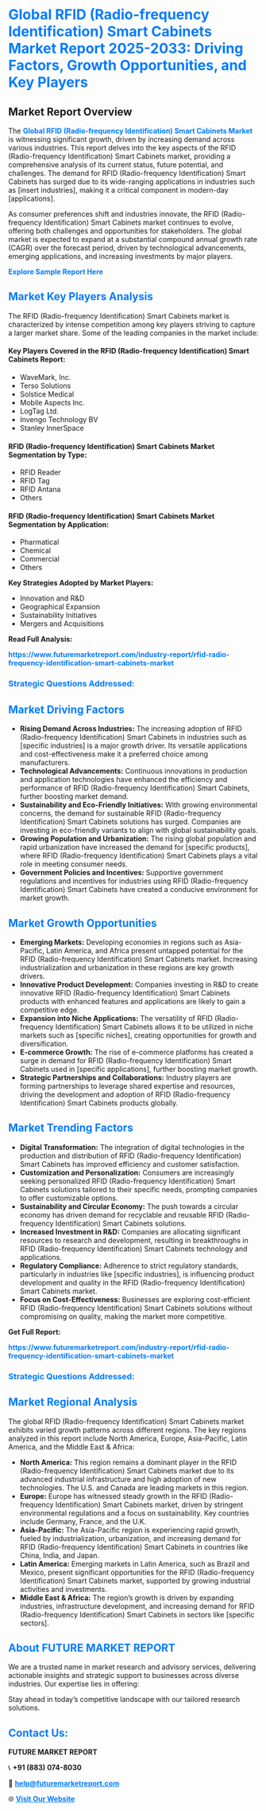<h1 style="color: #007BFF;">Global RFID (Radio-frequency Identification) Smart Cabinets Market Report 2025-2033: Driving Factors, Growth Opportunities, and Key Players</h1>

<section id="overview">
<h2>Market Report Overview</h2>
<p>The <a href="https://www.futuremarketreport.com/industry-report/rfid-radio-frequency-identification-smart-cabinets-market" style="color: #007BFF; text-decoration: none;"><strong>Global RFID (Radio-frequency Identification) Smart Cabinets Market</strong></a> is witnessing significant growth, driven by increasing demand across various industries. This report delves into the key aspects of the RFID (Radio-frequency Identification) Smart Cabinets market, providing a comprehensive analysis of its current status, future potential, and challenges. The demand for RFID (Radio-frequency Identification) Smart Cabinets has surged due to its wide-ranging applications in industries such as [insert industries], making it a critical component in modern-day [applications].</p>
<p>As consumer preferences shift and industries innovate, the RFID (Radio-frequency Identification) Smart Cabinets market continues to evolve, offering both challenges and opportunities for stakeholders. The global market is expected to expand at a substantial compound annual growth rate (CAGR) over the forecast period, driven by technological advancements, emerging applications, and increasing investments by major players.</p>
</section>

<section id="overview">
<p><a href="https://www.futuremarketreport.com/request-sample/reportId=55582" style="color: #007BFF; text-decoration: none;"><strong>Explore Sample Report Here</strong></a></p>
</section>

<section id="key-players">
<h2 style="color: #007BFF;">Market Key Players Analysis</h2>
<p>The RFID (Radio-frequency Identification) Smart Cabinets market is characterized by intense competition among key players striving to capture a larger market share. Some of the leading companies in the market include:</p>
<h4>Key Players Covered in the RFID (Radio-frequency Identification) Smart Cabinets Report:</h4>
<ul><li>WaveMark, Inc.</li><li>Terso Solutions</li><li>Solstice Medical</li><li>Mobile Aspects Inc.</li><li>LogTag Ltd.</li><li>Invengo Technology BV</li><li>Stanley InnerSpace</li></ul>
<h4>RFID (Radio-frequency Identification) Smart Cabinets Market Segmentation by Type:</h4>
<ul><li>RFID Reader</li><li>RFID Tag</li><li>RFID Antana</li><li>Others</li></ul>

<h4>RFID (Radio-frequency Identification) Smart Cabinets Market Segmentation by Application:</h4>
<ul><li>Pharmatical</li><li>Chemical</li><li>Commercial</li><li>Others</li></ul>
<p><strong>Key Strategies Adopted by Market Players:</strong></p>
<ul>
<li>Innovation and R&D</li>
<li>Geographical Expansion</li>
<li>Sustainability Initiatives</li>
<li>Mergers and Acquisitions</li>
</ul>
</section>

<section>
<p><strong>Read Full Analysis: </strong></p><a href="https://www.futuremarketreport.com/industry-report/rfid-radio-frequency-identification-smart-cabinets-market" style="color: #007BFF; text-decoration: none;"><strong>https://www.futuremarketreport.com/industry-report/rfid-radio-frequency-identification-smart-cabinets-market</strong></a>
<h3 style="color: #007BFF;">Strategic Questions Addressed:</h3>
</section>

<section id="driving-factors">
<h2 style="color: #007BFF;">Market Driving Factors</h2>
<ul>
<li><strong>Rising Demand Across Industries:</strong> The increasing adoption of RFID (Radio-frequency Identification) Smart Cabinets in industries such as [specific industries] is a major growth driver. Its versatile applications and cost-effectiveness make it a preferred choice among manufacturers.</li>
<li><strong>Technological Advancements:</strong> Continuous innovations in production and application technologies have enhanced the efficiency and performance of RFID (Radio-frequency Identification) Smart Cabinets, further boosting market demand.</li>
<li><strong>Sustainability and Eco-Friendly Initiatives:</strong> With growing environmental concerns, the demand for sustainable RFID (Radio-frequency Identification) Smart Cabinets solutions has surged. Companies are investing in eco-friendly variants to align with global sustainability goals.</li>
<li><strong>Growing Population and Urbanization:</strong> The rising global population and rapid urbanization have increased the demand for [specific products], where RFID (Radio-frequency Identification) Smart Cabinets plays a vital role in meeting consumer needs.</li>
<li><strong>Government Policies and Incentives:</strong> Supportive government regulations and incentives for industries using RFID (Radio-frequency Identification) Smart Cabinets have created a conducive environment for market growth.</li>
</ul>
</section>

<section id="growth-opportunities">
<h2 style="color: #007BFF;">Market Growth Opportunities</h2>
<ul>
<li><strong>Emerging Markets:</strong> Developing economies in regions such as Asia-Pacific, Latin America, and Africa present untapped potential for the RFID (Radio-frequency Identification) Smart Cabinets market. Increasing industrialization and urbanization in these regions are key growth drivers.</li>
<li><strong>Innovative Product Development:</strong> Companies investing in R&D to create innovative RFID (Radio-frequency Identification) Smart Cabinets products with enhanced features and applications are likely to gain a competitive edge.</li>
<li><strong>Expansion into Niche Applications:</strong> The versatility of RFID (Radio-frequency Identification) Smart Cabinets allows it to be utilized in niche markets such as [specific niches], creating opportunities for growth and diversification.</li>
<li><strong>E-commerce Growth:</strong> The rise of e-commerce platforms has created a surge in demand for RFID (Radio-frequency Identification) Smart Cabinets used in [specific applications], further boosting market growth.</li>
<li><strong>Strategic Partnerships and Collaborations:</strong> Industry players are forming partnerships to leverage shared expertise and resources, driving the development and adoption of RFID (Radio-frequency Identification) Smart Cabinets products globally.</li>
</ul>
</section>

<section id="trending-factors">
<h2 style="color: #007BFF;">Market Trending Factors</h2>
<ul>
<li><strong>Digital Transformation:</strong> The integration of digital technologies in the production and distribution of RFID (Radio-frequency Identification) Smart Cabinets has improved efficiency and customer satisfaction.</li>
<li><strong>Customization and Personalization:</strong> Consumers are increasingly seeking personalized RFID (Radio-frequency Identification) Smart Cabinets solutions tailored to their specific needs, prompting companies to offer customizable options.</li>
<li><strong>Sustainability and Circular Economy:</strong> The push towards a circular economy has driven demand for recyclable and reusable RFID (Radio-frequency Identification) Smart Cabinets solutions.</li>
<li><strong>Increased Investment in R&D:</strong> Companies are allocating significant resources to research and development, resulting in breakthroughs in RFID (Radio-frequency Identification) Smart Cabinets technology and applications.</li>
<li><strong>Regulatory Compliance:</strong> Adherence to strict regulatory standards, particularly in industries like [specific industries], is influencing product development and quality in the RFID (Radio-frequency Identification) Smart Cabinets market.</li>
<li><strong>Focus on Cost-Effectiveness:</strong> Businesses are exploring cost-efficient RFID (Radio-frequency Identification) Smart Cabinets solutions without compromising on quality, making the market more competitive.</li>
</ul>
</section>

<section>
<p><strong>Get Full Report: </strong></p><a href="https://www.futuremarketreport.com/industry-report/rfid-radio-frequency-identification-smart-cabinets-market" style="color: #007BFF; text-decoration: none;"><strong>https://www.futuremarketreport.com/industry-report/rfid-radio-frequency-identification-smart-cabinets-market</strong></a>
<h3 style="color: #007BFF;">Strategic Questions Addressed:</h3>
</section>


<section id="regional-analysis">
<h2 style="color: #007BFF;">Market Regional Analysis</h2>
<p>The global RFID (Radio-frequency Identification) Smart Cabinets market exhibits varied growth patterns across different regions. The key regions analyzed in this report include North America, Europe, Asia-Pacific, Latin America, and the Middle East & Africa:</p>
<ul>
<li><strong>North America:</strong> This region remains a dominant player in the RFID (Radio-frequency Identification) Smart Cabinets market due to its advanced industrial infrastructure and high adoption of new technologies. The U.S. and Canada are leading markets in this region.</li>
<li><strong>Europe:</strong> Europe has witnessed steady growth in the RFID (Radio-frequency Identification) Smart Cabinets market, driven by stringent environmental regulations and a focus on sustainability. Key countries include Germany, France, and the U.K.</li>
<li><strong>Asia-Pacific:</strong> The Asia-Pacific region is experiencing rapid growth, fueled by industrialization, urbanization, and increasing demand for RFID (Radio-frequency Identification) Smart Cabinets in countries like China, India, and Japan.</li>
<li><strong>Latin America:</strong> Emerging markets in Latin America, such as Brazil and Mexico, present significant opportunities for the RFID (Radio-frequency Identification) Smart Cabinets market, supported by growing industrial activities and investments.</li>
<li><strong>Middle East & Africa:</strong> The region’s growth is driven by expanding industries, infrastructure development, and increasing demand for RFID (Radio-frequency Identification) Smart Cabinets in sectors like [specific sectors].</li>
</ul>
</section>

<footer>
<h2 style="color: #007BFF;">About FUTURE MARKET REPORT</h2>
<p>We are a trusted name in market research and advisory services, delivering actionable insights and strategic support to businesses across diverse industries. Our expertise lies in offering:</p>

<p>Stay ahead in today’s competitive landscape with our tailored research solutions.</p>

<h2 style="color: #007BFF;">Contact Us:</h2>
<p><strong>FUTURE MARKET REPORT</strong></p>
<p>📞 <strong>+91 (883) 074-8030</strong></p>
<p>📧 <strong><a href="mailto:help@futuremarketreport.com" style="color: #007BFF;">help@futuremarketreport.com</a></strong></p>
<p>🌐 <strong><a href="https://www.futuremarketreport.com/" style="color: #007BFF;">Visit Our Website</a></strong></p>
</footer>
